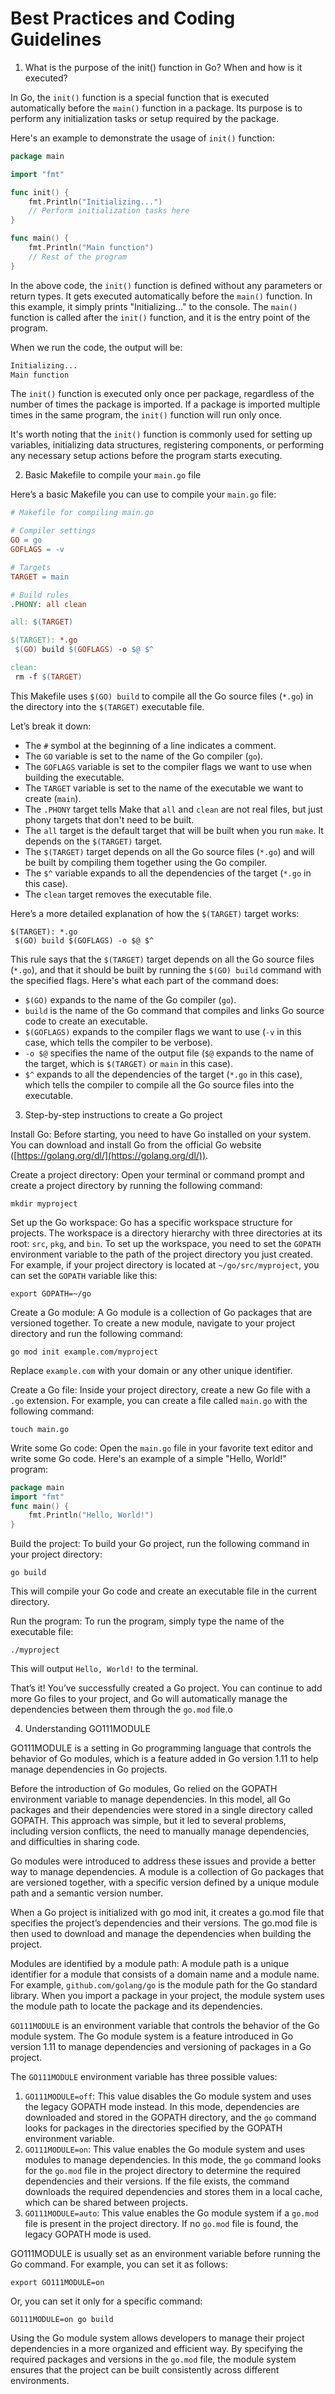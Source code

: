 # Best Practices and Coding Guidelines

1. What is the purpose of the init() function in Go? When and how is it executed?

In Go, the `init()` function is a special function that is executed automatically before the `main()` function in a package. Its purpose is to perform any initialization tasks or setup required by the package.

Here's an example to demonstrate the usage of `init()` function:

```go
package main

import "fmt"

func init() {
	fmt.Println("Initializing...")
	// Perform initialization tasks here
}

func main() {
	fmt.Println("Main function")
	// Rest of the program
}
```

In the above code, the `init()` function is defined without any parameters or return types. It gets executed automatically before the `main()` function. In this example, it simply prints "Initializing..." to the console. The `main()` function is called after the `init()` function, and it is the entry point of the program.

When we run the code, the output will be:

```bash
Initializing...
Main function
```

The `init()` function is executed only once per package, regardless of the number of times the package is imported. If a package is imported multiple times in the same program, the `init()` function will run only once.

It's worth noting that the `init()` function is commonly used for setting up variables, initializing data structures, registering components, or performing any necessary setup actions before the program starts executing.

2. Basic Makefile to compile your `main.go` file

Here’s a basic Makefile you can use to compile your `main.go` file:

```makefile
# Makefile for compiling main.go

# Compiler settings
GO = go
GOFLAGS = -v

# Targets
TARGET = main

# Build rules
.PHONY: all clean

all: $(TARGET)

$(TARGET): *.go
 $(GO) build $(GOFLAGS) -o $@ $^

clean:
 rm -f $(TARGET)
```

This Makefile uses `$(GO) build` to compile all the Go source files (`*.go`) in the directory into the `$(TARGET)` executable file.

Let’s break it down:

* The `#` symbol at the beginning of a line indicates a comment.
* The `GO` variable is set to the name of the Go compiler (`go`).
* The `GOFLAGS` variable is set to the compiler flags we want to use when building the executable.
* The `TARGET` variable is set to the name of the executable we want to create (`main`).
* The `.PHONY` target tells Make that `all` and `clean` are not real files, but just phony targets that don't need to be built.
* The `all` target is the default target that will be built when you run `make`. It depends on the `$(TARGET)` target.
* The `$(TARGET)` target depends on all the Go source files (`*.go`) and will be built by compiling them together using the Go compiler.
* The `$^` variable expands to all the dependencies of the target (`*.go` in this case).
* The `clean` target removes the executable file.

Here’s a more detailed explanation of how the `$(TARGET)` target works:

```
$(TARGET): *.go
 $(GO) build $(GOFLAGS) -o $@ $^
```

This rule says that the `$(TARGET)` target depends on all the Go source files (`*.go`), and that it should be built by running the `$(GO) build` command with the specified flags. Here's what each part of the command does:

* `$(GO)` expands to the name of the Go compiler (`go`).
* `build` is the name of the Go command that compiles and links Go source code to create an executable.
* `$(GOFLAGS)` expands to the compiler flags we want to use (`-v` in this case, which tells the compiler to be verbose).
* `-o $@` specifies the name of the output file (`$@` expands to the name of the target, which is `$(TARGET)` or `main` in this case).
* `$^` expands to all the dependencies of the target (`*.go` in this case), which tells the compiler to compile all the Go source files into the executable.

3. Step-by-step instructions to create a Go project

Install Go: Before starting, you need to have Go installed on your system. You can download and install Go from the official Go website ([https://golang.org/dl/](https://golang.org/dl/)).

Create a project directory: Open your terminal or command prompt and create a project directory by running the following command:

```
mkdir myproject
```

Set up the Go workspace: Go has a specific workspace structure for projects. The workspace is a directory hierarchy with three directories at its root: `src`, `pkg`, and `bin`. To set up the workspace, you need to set the `GOPATH` environment variable to the path of the project directory you just created. For example, if your project directory is located at `~/go/src/myproject`, you can set the `GOPATH` variable like this:

```
export GOPATH=~/go
```

Create a Go module: A Go module is a collection of Go packages that are versioned together. To create a new module, navigate to your project directory and run the following command:

```
go mod init example.com/myproject
```

Replace `example.com` with your domain or any other unique identifier.

Create a Go file: Inside your project directory, create a new Go file with a `.go` extension. For example, you can create a file called `main.go` with the following command:

```
touch main.go
```

Write some Go code: Open the `main.go` file in your favorite text editor and write some Go code. Here's an example of a simple "Hello, World!" program:

```go
package main
import "fmt"
func main() {
    fmt.Println("Hello, World!")
}
```

Build the project: To build your Go project, run the following command in your project directory:

```
go build
```

This will compile your Go code and create an executable file in the current directory.

Run the program: To run the program, simply type the name of the executable file:

```
./myproject
```

This will output `Hello, World!` to the terminal.

That’s it! You’ve successfully created a Go project. You can continue to add more Go files to your project, and Go will automatically manage the dependencies between them through the `go.mod` file.o

4. Understanding  GO111MODULE

GO111MODULE is a setting in Go programming language that controls the behavior of Go modules, which is a feature added in Go version 1.11 to help manage dependencies in Go projects.

Before the introduction of Go modules, Go relied on the GOPATH environment variable to manage dependencies. In this model, all Go packages and their dependencies were stored in a single directory called GOPATH. This approach was simple, but it led to several problems, including version conflicts, the need to manually manage dependencies, and difficulties in sharing code.

Go modules were introduced to address these issues and provide a better way to manage dependencies. A module is a collection of Go packages that are versioned together, with a specific version defined by a unique module path and a semantic version number.

When a Go project is initialized with go mod init, it creates a go.mod file that specifies the project’s dependencies and their versions. The go.mod file is then used to download and manage the dependencies when building the project.

Modules are identified by a module path: A module path is a unique identifier for a module that consists of a domain name and a module name. For example, `github.com/golang/go` is the module path for the Go standard library. When you import a package in your project, the module system uses the module path to locate the package and its dependencies.

`GO111MODULE` is an environment variable that controls the behavior of the Go module system. The Go module system is a feature introduced in Go version 1.11 to manage dependencies and versioning of packages in a Go project.

The `GO111MODULE` environment variable has three possible values:

1. `GO111MODULE=off`: This value disables the Go module system and uses the legacy GOPATH mode instead. In this mode, dependencies are downloaded and stored in the GOPATH directory, and the `go` command looks for packages in the directories specified by the GOPATH environment variable.
2. `GO111MODULE=on`: This value enables the Go module system and uses modules to manage dependencies. In this mode, the `go` command looks for the `go.mod` file in the project directory to determine the required dependencies and their versions. If the file exists, the command downloads the required dependencies and stores them in a local cache, which can be shared between projects.
3. `GO111MODULE=auto`: This value enables the Go module system if a `go.mod` file is present in the project directory. If no `go.mod` file is found, the legacy GOPATH mode is used.

GO111MODULE is usually set as an environment variable before running the Go command. For example, you can set it as follows:

```
export GO111MODULE=on
```

Or, you can set it only for a specific command:

```
GO111MODULE=on go build
```

Using the Go module system allows developers to manage their project dependencies in a more organized and efficient way. By specifying the required packages and versions in the `go.mod` file, the module system ensures that the project can be built consistently across different environments.
